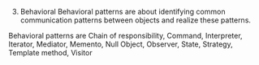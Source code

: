 3. Behavioral
Behavioral patterns are about identifying common communication patterns between objects and realize these patterns.

Behavioral patterns are Chain of responsibility, Command, Interpreter, Iterator, Mediator, Memento, Null Object, Observer, State, Strategy, Template method, Visitor